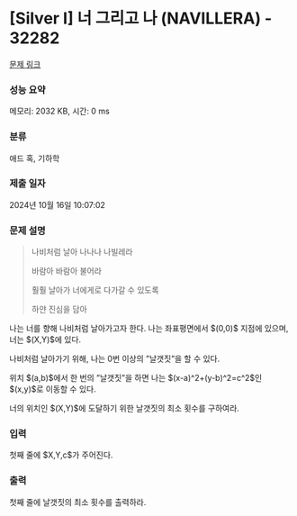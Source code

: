 # [Silver I] 너 그리고 나 (NAVILLERA) - 32282 

[문제 링크](https://www.acmicpc.net/problem/32282) 

### 성능 요약

메모리: 2032 KB, 시간: 0 ms

### 분류

애드 혹, 기하학

### 제출 일자

2024년 10월 16일 10:07:02

### 문제 설명

<blockquote>
<p>나비처럼 날아 나나나 나빌레라</p>

<p>바람아 바람아 불어라</p>

<p>훨훨 날아가 너에게로 다가갈 수 있도록</p>

<p>하얀 진심을 담아</p>
</blockquote>

<p>나는 너를 향해 나비처럼 날아가고자 한다. 나는 좌표평면에서 $(0,0)$ 지점에 있으며, 너는 $(X,Y)$에 있다.</p>

<p>나비처럼 날아가기 위해, 나는 0번 이상의 ”날갯짓”을 할 수 있다.</p>

<p>위치 $(a,b)$에서 한 번의 ”날갯짓”을 하면 나는 $(x-a)^2+(y-b)^2=c^2$인 $(x,y)$로 이동할 수 있다.</p>

<p>너의 위치인 $(X,Y)$에 도달하기 위한 날갯짓의 최소 횟수를 구하여라.</p>

### 입력 

 <p>첫째 줄에 $X,Y,c$가 주어진다.</p>

### 출력 

 <p>첫째 줄에 날갯짓의 최소 횟수를 출력하라.</p>

